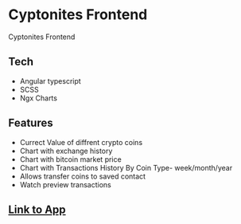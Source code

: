 # Cyptonites Frontend

Cyptonites Frontend

## Tech
- Angular typescript
- SCSS
- Ngx Charts

## Features
- Currect Value of diffrent crypto coins
- Chart with exchange history
- Chart with bitcoin market price
- Chart with Transactions History By Coin Type- week/month/year
- Allows transfer coins to saved contact
- Watch preview transactions


## <a href="https://cryptonites.herokuapp.com/#/" target="blank">Link to App</a>
